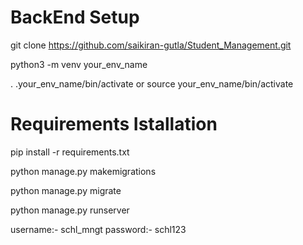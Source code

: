 # BackEnd Setup

git clone https://github.com/saikiran-gutla/Student_Management.git

python3 -m venv your_env_name

. .your_env_name/bin/activate or source your_env_name/bin/activate

# Requirements Istallation

pip install -r requirements.txt

python manage.py makemigrations

python manage.py migrate

python manage.py runserver

username:- schl_mngt
password:- schl123
